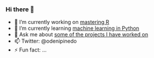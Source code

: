 ### Hi there 👋

- 🔭 I’m currently working on [mastering R](https://pinedo.org/R)
- 🌱 I’m currently learning [machine learning in Python](https://github.com/odenipinedo/Python)
- 💬 Ask me about [some of the projects I have worked on](https://github.com/odenipinedo/projects)
- 📫 Twitter: @odenipinedo
- ⚡ Fun fact: ...

<!--- 

Here are some ideas to get you started:

- 👯 I’m looking to collaborate on ...
- 🤔 I’m looking for help with ...
- 😄 Pronouns: ...
- ⚡ Fun fact: ...
-->
